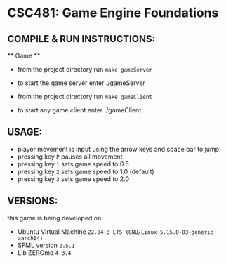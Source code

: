 # CSC481: Game Engine Foundations

## COMPILE & RUN INSTRUCTIONS: 

** Game **
* from the project directory run `make gameServer`
* to start the game server enter ./gameServer

* from the project directory run `make gameClient`
* to start any game client enter ./gameClient


## USAGE:

* player movement is input using the arrow keys and space bar to jump
* pressing key `P` pauses all movement
* pressing key `1` sets game speed to 0.5
* pressing key `2` sets game speed to 1.0 (default)
* pressing key `3` sets game speed to 2.0


## VERSIONS:
this game is being developed on
* Ubuntu Virtual Machine `22.04.3 LTS (GNU/Linux 5.15.0-83-generic aarch64)`
* SFML version `2.5.1`
* Lib ZEROmq `4.3.4`

